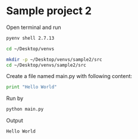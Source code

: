 # Sample project 2

Open terminal and run

```bash
pyenv shell 2.7.13

cd ~/Desktop/venvs

mkdir -p ~/Desktop/venvs/sample2/src
cd ~/Desktop/venvs/sample2/src
```

Create a file named main.py with following content:

```py
print "Hello World"
```

Run by

```bash
python main.py
```

Output

```
Hello World
```
